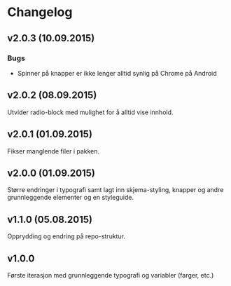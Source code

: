 # Changelog

## v2.0.3 (10.09.2015)

### Bugs

* Spinner på knapper er ikke lenger alltid synlig på Chrome på Android


## v2.0.2 (08.09.2015)

Utvider radio-block med mulighet for å alltid vise innhold.


## v2.0.1 (01.09.2015)

Fikser manglende filer i pakken.


## v2.0.0 (01.09.2015)

Større endringer i typografi samt lagt inn skjema-styling, knapper og andre grunnleggende elementer og en styleguide.


## v1.1.0 (05.08.2015)

Opprydding og endring på repo-struktur.


## v1.0.0

Første iterasjon med grunnleggende typografi og variabler (farger, etc.)
